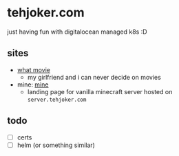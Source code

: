 # tehjoker.com

just having fun with digitalocean managed k8s :D

## sites

- [what movie](http://whatmovie.tehjoker.com)
    - my girlfriend and i can never decide on movies
- mine: [mine](mine.tehjoker.com)
    - landing page for vanilla minecraft server hosted on `server.tehjoker.com`


## todo 

- [ ] certs
- [ ] helm (or something similar)
